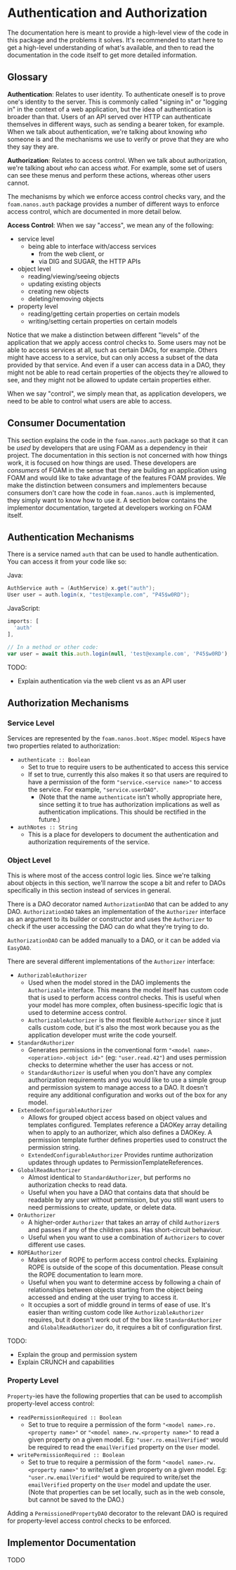# Authentication and Authorization

The documentation here is meant to provide a high-level view of the code in this package and the problems it solves. It's recommended to start here to get a high-level understanding of what's available, and then to read the documentation in the code itself to get more detailed information.

## Glossary

**Authentication**: Relates to user identity. To authenticate oneself is to prove one's identity to the server. This is commonly called "signing in" or "logging in" in the context of a web application, but the idea of authentication is broader than that. Users of an API served over HTTP can authenticate themselves in different ways, such as sending a bearer token, for example. When we talk about authentication, we're talking about knowing _who_ someone is and the mechanisms we use to verify or prove that they are who they say they are.

**Authorization**: Relates to access control. When we talk about authorization, we're talking about _who_ can access _what_. For example, some set of users can see these menus and perform these actions, whereas other users cannot.

The mechanisms by which we enforce access control checks vary, and the `foam.nanos.auth` package provides a number of different ways to enforce access control, which are documented in more detail below.

**Access Control**: When we say "access", we mean any of the following:

* service level
  * being able to interface with/access services
    * from the web client, or
    * via DIG and SUGAR, the HTTP APIs
* object level
  * reading/viewing/seeing objects
  * updating existing objects
  * creating new objects
  * deleting/removing objects
* property level
  * reading/getting certain properties on certain models
  * writing/setting certain properties on certain models

Notice that we make a distinction between different "levels" of the application that we apply access control checks to. Some users may not be able to access services at all, such as certain DAOs, for example. Others might have access to a service, but can only access a subset of the data provided by that service. And even if a user can access data in a DAO, they might not be able to read certain properties of the objects they're allowed to see, and they might not be allowed to update certain properties either.

When we say "control", we simply mean that, as application developers, we need to be able to control what users are able to access.

## Consumer Documentation

This section explains the code in the `foam.nanos.auth` package so that it can be _used_ by developers that are using FOAM as a dependency in their project. The documentation in this section is not concerned with how things work, it is focused on how things are used. These developers are _consumers_ of FOAM in the sense that they are building an application using FOAM and would like to take advantage of the features FOAM provides. We make the distinction between consumers and implementers because consumers don't care how the code in `foam.nanos.auth` is implemented, they simply want to know how to use it. A section below contains the implementor documentation, targeted at developers working on FOAM itself.

## Authentication Mechanisms

There is a service named `auth` that can be used to handle authentication. You can access it from your code like so:

Java:
```Java
AuthService auth = (AuthService) x.get("auth");
User user = auth.login(x, "test@example.com", "P45$w0RD");
```

JavaScript:
```JavaScript
imports: [
  'auth'
],

// In a method or other code:
var user = await this.auth.login(null, 'test@example.com', 'P45$w0RD');
```

TODO:
* Explain authentication via the web client vs as an API user

## Authorization Mechanisms

### Service Level

Services are represented by the `foam.nanos.boot.NSpec` model. `NSpec`s have two properties related to authorization:

* `authenticate :: Boolean`
  * Set to true to require users to be authenticated to access this service
  * If set to true, currently this also makes it so that users are required to have a permission of the form `"service.<service name>"` to access the service. For example, `"service.userDAO"`.
    * (Note that the name `authenticate` isn't wholly appropriate here, since setting it to true has authorization implications as well as authentication implications. This should be rectified in the future.)
* `authNotes :: String`
  * This is a place for developers to document the authentication and authorization requirements of the service.

### Object Level

This is where most of the access control logic lies. Since we're talking about objects in this section, we'll narrow the scope a bit and refer to DAOs specifically in this section instead of services in general.

There is a DAO decorator named `AuthorizationDAO` that can be added to any DAO. `AuthorizationDAO` takes an implementation of the `Authorizer` interface as an argument to its builder or constructor and uses the `Authorizer` to check if the user accessing the DAO can do what they're trying to do.

`AuthorizationDAO` can be added manually to a DAO, or it can be added via `EasyDAO`.

There are several different implementations of the `Authorizer` interface:

* `AuthorizableAuthorizer`
  * Used when the model stored in the DAO implements the `Authorizable` interface. This means the model itself has custom code that is used to perform access control checks. This is useful when your model has more complex, often business-specific logic that is used to determine access control.
  * `AuthorizableAuthorizer` is the most flexible `Authorizer` since it just calls custom code, but it's also the most work because you as the application developer must write the code yourself.
* `StandardAuthorizer`
  * Generates permissions in the conventional form `"<model name>.<operation>.<object id>"` (eg: `"user.read.42"`) and uses permission checks to determine whether the user has access or not.
  * `StandardAuthorizer` is useful when you don't have any complex authorization requirements and you would like to use a simple group and permission system to manage access to a DAO. It doesn't require any additional configuration and works out of the box for any model.
* `ExtendedConfigurableAuthorizer`
  * Allows for grouped object access based on object values and templates configured. Templates reference a DAOKey array detailing when to apply to an authorizer, which also defines a DAOKey. A permission template further defines properties used to construct the permission string.
  * `ExtendedConfigurableAuthorizer` Provides runtime authorization updates through updates to PermissionTemplateReferences.
* `GlobalReadAuthorizer`
  * Almost identical to `StandardAuthorizer`, but performs no authorization checks to read data.
  * Useful when you have a DAO that contains data that should be readable by any user without permission, but you still want users to need permissions to create, update, or delete data.
* `OrAuthorizer`
  * A higher-order `Authorizer` that takes an array of child `Authorizer`s and passes if any of the children pass. Has short-circuit behaviour.
  * Useful when you want to use a combination of `Authorizers` to cover different use cases.
* `ROPEAuthorizer`
  * Makes use of ROPE to perform access control checks. Explaining ROPE is outside of the scope of this documentation. Please consult the ROPE documentation to learn more.
  * Useful when you want to determine access by following a chain of relationships between objects starting from the object being accessed and ending at the user trying to access it.
  * It occupies a sort of middle ground in terms of ease of use. It's easier than writing custom code like `AuthorizableAuthorizer` requires, but it doesn't work out of the box like `StandardAuthorizer` and `GlobalReadAuthorizer` do, it requires a bit of configuration first.

TODO:
* Explain the group and permission system
* Explain CRUNCH and capabilities

### Property Level

`Property`-ies have the following properties that can be used to accomplish property-level access control:

* `readPermissionRequired :: Boolean`
  * Set to true to require a permission of the form `"<model name>.ro.<property name>"` or `"<model name>.rw.<property name>"` to read a given property on a given model. Eg: `"user.ro.emailVerified"` would be required to read the `emailVerified` property on the `User` model.
* `writePermissionRequired :: Boolean`
  * Set to true to require a permission of the form `"<model name>.rw.<property name>"` to write/set a given property on a given model. Eg: `"user.rw.emailVerified"` would be required to write/set the `emailVerified` property on the `User` model and update the user. (Note that properties can be set locally, such as in the web console, but cannot be saved to the DAO.)

Adding a `PermissionedPropertyDAO` decorator to the relevant DAO is required for property-level access control checks to be enforced.

## Implementor Documentation

TODO
